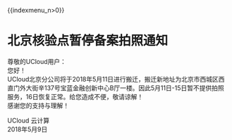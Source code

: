 {{indexmenu_n>0}}

# 北京核验点暂停备案拍照通知

尊敬的UCloud用户：  
您好！  
UCloud北京分公司将于2018年5月11日进行搬迁，搬迁新地址为北京市西城区西直门外大街辛137号宝蓝金融创新中心B厅一楼。因此5月11日-15日暂不提供拍照服务，16日恢复正常。给您造成不便，敬请谅解！  
感谢您的支持与理解！  
  
  
UCloud 云计算  
2018年5月9日
